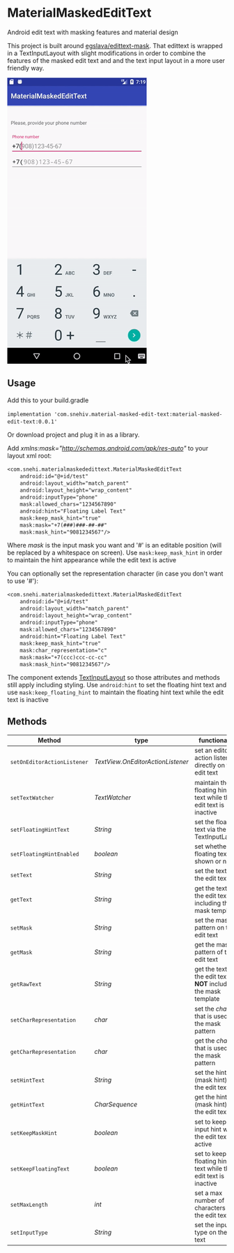 # MaterialMaskedEditText
Android edit text with masking features and material design

This project is built around [egslava/edittext-mask](https://github.com/egslava/edittext-mask). That edittext is wrapped in a TextInputLayout 
with slight modifications in order to combine the features of the masked edit text and and the text input 
layout in a more user friendly way.

![Alt text](READMEdemo.gif)

## Usage
Add this to your build.gradle

`implementation 'com.snehiv.material-masked-edit-text:material-masked-edit-text:0.0.1'`

Or download project and plug it in as a library.

Add _xmlns:mask="http://schemas.android.com/apk/res-auto"_ to your layout xml root:

    <com.snehi.materialmaskededittext.MaterialMaskedEditText
        android:id="@+id/test"
        android:layout_width="match_parent"
        android:layout_height="wrap_content"
        android:inputType="phone"
        mask:allowed_chars="1234567890"
        android:hint="Floating Label Text"
        mask:keep_mask_hint="true"
        mask:mask="+7(###)###-##-##"
        mask:mask_hint="9081234567"/>
        
        
Where _mask_ is the input mask you want and '#' is an editable position (will be replaced by a whitespace on screen).
Use `mask:keep_mask_hint` in order to maintain the hint appearance while the edit text is active

You can optionally set the representation character (in case you don't want to use '#'):

    <com.snehi.materialmaskededittext.MaterialMaskedEditText
        android:id="@+id/test"
        android:layout_width="match_parent"
        android:layout_height="wrap_content"
        android:inputType="phone"
        mask:allowed_chars="1234567890"
        android:hint="Floating Label Text"
        mask:keep_mask_hint="true"
        mask:char_representation="c"
        mask:mask="+7(ccc)ccc-cc-cc"
        mask:mask_hint="9081234567"/>
        
 The component extends [TextInputLayout](https://developer.android.com/reference/android/support/design/widget/TextInputLayout) so those attributes and methods still apply including styling. Use
 `android:hint` to set the floating hint text and use `mask:keep_floating_hint` to maintain the floating
 hint text while the edit text is inactive
 

## Methods

|Method | type | functionality|
| --- | --- | --- |
|`setOnEditorActionListener` | *TextView.OnEditorActionListener* | set an editor action lister directly on the edit text|
|`setTextWatcher` | *TextWatcher* | maintain the floating hint text while the edit text is inactive|
|`setFloatingHintText`| *String* | set the floating text via the TextInputLayout
|`setFloatingHintEnabled`| *boolean* | set whether the floating text is shown or not
|`setText`| *String* | set the text on the edit text
|`getText`| *String* | get the text on the edit text including the mask template
|`setMask`| *String* | set the mask pattern on the edit text
|`getMask`| *String* | get the mask pattern of the edit text
|`getRawText`| *String* | get the text on the edit text **NOT** including the mask template
|`setCharRepresentation`| *char* | set the *char* that is used in the mask pattern
|`getCharRepresentation`| *char* | get the *char* that is used in the mask pattern
|`setHintText`| *String* | set the hint (mask hint) on the edit text
|`getHintText`| *CharSequence* | get the hint (mask hint) on the edit text
|`setKeepMaskHint`| *boolean* | set to keep the input hint while the edit text is active
|`setKeepFloatingText`| *boolean* | set to keep the floating hint text while the edit text is inactive
|`setMaxLength`| *int* | set a max number of characters on the edit text
|`setInputType`| *String* | set the input type on the edit text
	

